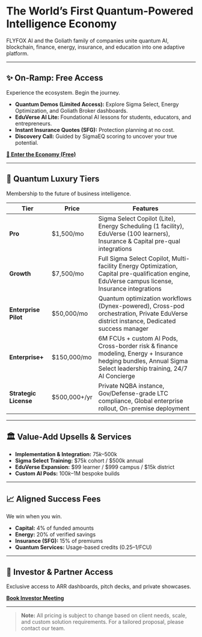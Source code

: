 # The World’s First Quantum-Powered Intelligence Economy

FLYFOX AI and the Goliath family of companies unite quantum AI, blockchain, finance, energy, insurance, and education into one adaptive platform.

---

## ✨ On-Ramp: Free Access

Experience the ecosystem. Begin the journey.

- **Quantum Demos (Limited Access):** Explore Sigma Select, Energy Optimization, and Goliath Broker dashboards.
- **EduVerse AI Lite:** Foundational AI lessons for students, educators, and entrepreneurs.
- **Instant Insurance Quotes (SFG):** Protection planning at no cost.
- **Discovery Call:** Guided by SigmaEQ scoring to uncover your true potential.

**[🚀 Enter the Economy (Free)](/signup)**

---

## 💎 Quantum Luxury Tiers

Membership to the future of business intelligence.

| Tier              | Price           | Features                                                                                 |
|-------------------|-----------------|------------------------------------------------------------------------------------------|
| **Pro**           | $1,500/mo       | Sigma Select Copilot (Lite), Energy Scheduling (1 facility), EduVerse (100 learners), Insurance & Capital pre-qual integrations |
| **Growth**        | $7,500/mo       | Full Sigma Select Copilot, Multi-facility Energy Optimization, Capital pre-qualification engine, EduVerse campus license, Insurance integrations |
| **Enterprise Pilot** | $50,000/mo   | Quantum optimization workflows (Dynex-powered), Cross-pod orchestration, Private EduVerse district instance, Dedicated success manager |
| **Enterprise+**   | $150,000/mo     | 6M FCUs + custom AI Pods, Cross-border risk & finance modeling, Energy + Insurance hedging bundles, Annual Sigma Select leadership training, 24/7 AI Concierge |
| **Strategic License** | $500,000+/yr | Private NQBA instance, Gov/Defense-grade LTC compliance, Global enterprise rollout, On-premise deployment |

---

## 🏛 Value-Add Upsells & Services

- **Implementation & Integration:** $75k–$500k
- **Sigma Select Training:** $75k cohort / $500k annual
- **EduVerse Expansion:** $99 learner / $999 campus / $15k district
- **Custom AI Pods:** $100k–$1M bespoke builds

---

## 📈 Aligned Success Fees

We win when you win.

- **Capital:** 4% of funded amounts
- **Energy:** 20% of verified savings
- **Insurance (SFG):** 15% of premiums
- **Quantum Services:** Usage-based credits ($0.25–$1/FCU)

---

## 👑 Investor & Partner Access

Exclusive access to ARR dashboards, pitch decks, and private showcases.

**[Book Investor Meeting](/investors)**

---

> **Note:** All pricing is subject to change based on client needs, scale, and custom solution requirements. For a tailored proposal, please contact our team.
